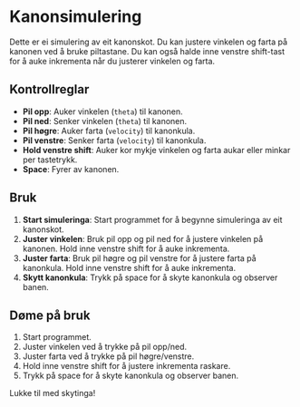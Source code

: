 # Kanonsimulering

Dette er ei simulering av eit kanonskot. Du kan justere vinkelen og farta på kanonen ved å bruke piltastane. Du kan også halde inne venstre shift-tast for å auke inkrementa når du justerer vinkelen og farta.

## Kontrollreglar

- **Pil opp**: Auker vinkelen (`theta`) til kanonen.
- **Pil ned**: Senker vinkelen (`theta`) til kanonen.
- **Pil høgre**: Auker farta (`velocity`) til kanonkula.
- **Pil venstre**: Senker farta (`velocity`) til kanonkula.
- **Hold venstre shift**: Auker kor mykje vinkelen og farta aukar eller minkar per tastetrykk.
- **Space**: Fyrer av kanonen.

## Bruk

1. **Start simuleringa**: Start programmet for å begynne simuleringa av eit kanonskot.
2. **Juster vinkelen**: Bruk pil opp og pil ned for å justere vinkelen på kanonen. Hold inne venstre shift for å auke inkrementa.
3. **Juster farta**: Bruk pil høgre og pil venstre for å justere farta på kanonkula. Hold inne venstre shift for å auke inkrementa.
4. **Skytt kanonkula**: Trykk på space for å skyte kanonkula og observer banen.

## Døme på bruk

1. Start programmet.
2. Juster vinkelen ved å trykke på pil opp/ned.
3. Juster farta ved å trykke på pil høgre/venstre.
4. Hold inne venstre shift for å justere inkrementa raskare.
5. Trykk på space for å skyte kanonkula og observer banen.

Lukke til med skytinga!
